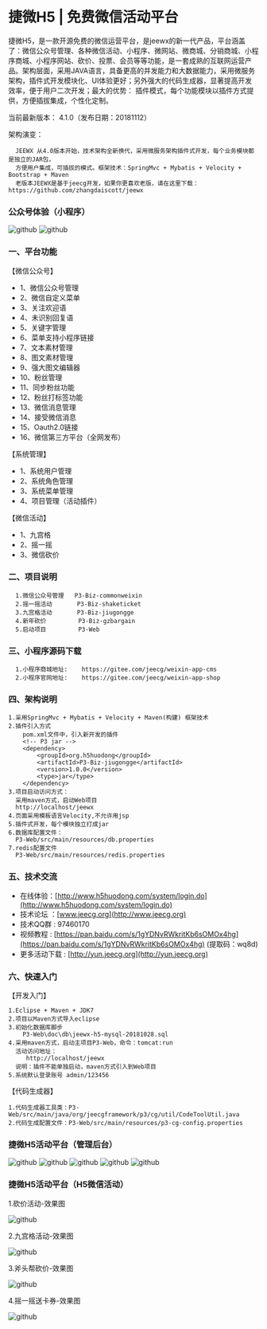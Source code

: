 捷微H5 | 免费微信活动平台
==========
捷微H5，是一款开源免费的微信运营平台，是jeewx的新一代产品，平台涵盖了：微信公众号管理、各种微信活动、小程序、微网站、微商城、分销商城、小程序商城、小程序网站、砍价、投票、会员等等功能，是一套成熟的互联网运营产品。架构层面，采用JAVA语言，具备更高的并发能力和大数据能力，采用微服务架构，插件式开发模块化、UI体验更好；另外强大的代码生成器，显著提高开发效率，便于用户二次开发；最大的优势： 插件模式，每个功能模块以插件方式提供，方便插拔集成，个性化定制。

当前最新版本： 4.1.0（发布日期：20181112）

架构演变：

	  JEEWX 从4.0版本开始，技术架构全新换代，采用微服务架构插件式开发，每个业务模块都是独立的JAR包，
	  方便用户集成，可插拔的模式。框架技术：SpringMvc + Mybatis + Velocity + Bootstrap + Maven
	  老版本JEEWX是基于jeecg开发，如果你更喜欢老版，请在这里下载：https://github.com/zhangdaiscott/jeewx
	  
	  
	  
### 公众号体验（小程序）

![github](http://www.jeecg.org/data/attachment/forum/201601/25/180314mjvputsot6hhtvoa.jpg "jeewx521")
![github](https://static.oschina.net/uploads/img/201810/15180859_25Ok.jpg "jeewx521")
	  
	  
### 一、平台功能

【微信公众号】
*   1、微信公众号管理
*   2、微信自定义菜单
*   3、关注欢迎语
*   4、未识别回复语
*   5、关键字管理
*   6、菜单支持小程序链接
*   7、文本素材管理
*   8、图文素材管理
*   9、强大图文编辑器
*   10、粉丝管理
*   11、同步粉丝功能
*   12、粉丝打标签功能
*   13、微信消息管理
*   14、接受微信消息
*   15、Oauth2.0链接
*   16、微信第三方平台（全网发布）

【系统管理】
*   1、系统用户管理
*   2、系统角色管理
*   3、系统菜单管理
*   4、项目管理（活动插件）
	
【微信活动】
*   1、九宫格
*   2、摇一摇
*   3、微信砍价



### 二、项目说明
	  1.微信公众号管理   P3-Biz-commonweixin
	  2.摇一摇活动       P3-Biz-shaketicket
	  3.九宫格活动       P3-Biz-jiugongge
	  4.新年砍价         P3-Biz-gzbargain
	  5.启动项目         P3-Web
	  
	  
### 三、小程序源码下载
	  1.小程序商城地址:    https://gitee.com/jeecg/weixin-app-cms
	  2.小程序官网地址:    https://gitee.com/jeecg/weixin-app-shop

	  	  
	  
### 四、架构说明

    1.采用SpringMvc + Mybatis + Velocity + Maven(构建) 框架技术
    2.插件引入方式
        pom.xml文件中，引入新开发的插件
        <!-- P3 jar -->
 	    <dependency>
			<groupId>org.h5huodong</groupId>
			<artifactId>P3-Biz-jiugongge</artifactId>
			<version>1.0.0</version>
			<type>jar</type>
		</dependency>
	3.项目启动访问方式：
	  采用maven方式，启动Web项目
      http://localhost/jeewx
    4.页面采用模板语言Velocity,不允许用jsp
    5.插件式开发，每个模块独立打成jar
	6.数据库配置文件：
	  P3-Web/src/main/resources/db.properties
	7.redis配置文件
	  P3-Web/src/main/resources/redis.properties
	 

  
### 五、技术交流

* 在线体验：[http://www.h5huodong.com/system/login.do](http://www.h5huodong.com/system/login.do)
* 技术论坛 ：[www.jeecg.org](http://www.jeecg.org)
* 技术QQ群 : 97460170
* 视频教程 : [https://pan.baidu.com/s/1gYDNvRWkritKb6sOMOx4hg](https://pan.baidu.com/s/1gYDNvRWkritKb6sOMOx4hg) (提取码：wq8d)
* 更多活动下载 : [http://yun.jeecg.org](http://yun.jeecg.org)




### 六、快速入门

【开发入门】

	1.Eclipse + Maven + JDK7
    2.项目以Maven方式导入eclipse
	3.初始化数据库脚步
	    P3-Web\doc\db\jeewx-h5-mysql-20181028.sql
	4.采用maven方式，启动主项目P3-Web，命令：tomcat:run
      活动访问地址：
	     http://localhost/jeewx
	  说明：插件不能单独启动，maven方式引入到Web项目
	5.系统默认登录账号 admin/123456
	  
	
【代码生成器】

	1.代码生成器工具类：P3-Web/src/main/java/org/jeecgframework/p3/cg/util/CodeToolUtil.java
	2.代码生成配置文件：P3-Web/src/main/resources/p3-cg-config.properties




### 捷微H5活动平台（管理后台）
![github](https://static.oschina.net/uploads/img/201808/13105211_M0FW.png "jeecg")
![github](https://static.oschina.net/uploads/img/201808/13105211_AVY4.png "jeecg")
![github](https://static.oschina.net/uploads/img/201808/11172049_s7hH.png "jeecg")
![github](https://static.oschina.net/uploads/img/201808/11153109_73Aj.png "jeecg")
![github](https://static.oschina.net/uploads/img/201808/11221430_KZ1b.png "jeecg")

### 捷微H5活动平台（H5微信活动）
1.砍价活动-效果图

![github](http://www.jeecg.org/data/attachment/forum/201601/25/180710anjfgtn677nojgg0.png "jeecg")

2.九宫格活动-效果图

![github](https://static.oschina.net/uploads/img/201808/13105211_lMFh.jpg "jeecg")

3.斧头帮砍价-效果图

![github](http://www.jeecg.org/data/attachment/forum/201601/25/180500iwpg1agqm778wggp.png "jeecg")

4.摇一摇送卡券-效果图

![github](https://static.oschina.net/uploads/img/201808/11195358_bi9e.png "jeecg")